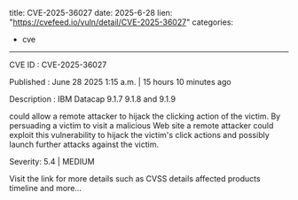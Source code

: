  
title: CVE-2025-36027
date: 2025-6-28
lien: "https://cvefeed.io/vuln/detail/CVE-2025-36027"
categories:
  - cve
---

CVE ID : CVE-2025-36027

Published :  June 28
2025
1:15 a.m. | 15 hours
10 minutes ago

Description : IBM Datacap 9.1.7
9.1.8
and 9.1.9 



could allow a remote attacker to hijack the clicking action of the victim. By persuading a victim to visit a malicious Web site
a remote attacker could exploit this vulnerability to hijack the victim's click actions and possibly launch further attacks against the victim.

Severity: 5.4 | MEDIUM

Visit the link for more details
such as CVSS details
affected products
timeline
and more...

